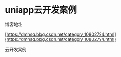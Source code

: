 # uniapp云开发案例

博客地址

[https://dmhsq.blog.csdn.net/category_10802794.html](https://dmhsq.blog.csdn.net/category_10802794.html)


云开发案例
